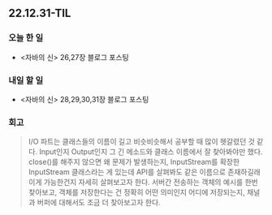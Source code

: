 ## 22.12.31-TIL

### 오늘 한 일
- <자바의 신> 26,27장 블로그 포스팅

### 내일 할 일
- <자바의 신> 28,29,30,31장 블로그 포스팅

### 회고
> I/O 파트는 클래스들의 이름이 길고 비슷비슷해서 공부할 때 많이 헷갈렸던 것 같다. Input인지 Output인지 그 긴 
> 메소드와 클래스 이름에서 잘 찾아봐야만 했다. close()를 해주지 않으면 왜 문제가 발생하는지, 
> InputStream를 확장한 InputStream 클래스라는 게 있는데 API를 살펴봐도 같은 이름으로 존재하길래 이게 가능한건지 자세히 살펴보고자 한다.
> 서버간 전송하는 객체의 예시를 한번 찾아보고, 객체를 저장한다는 건 정확히 어떤 의미인지 어디에 저장되는지, 채널과 버퍼에 대해서도 조금 더 찾아보고자 한다.
